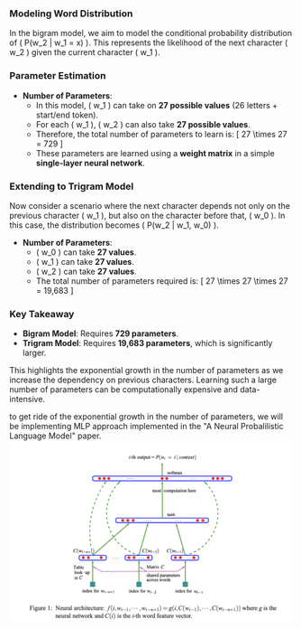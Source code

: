 
### Modeling Word Distribution

In the bigram model, we aim to model the conditional probability distribution of \( P(w_2 | w_1 = x) \). This represents the likelihood of the next character \( w_2 \) given the current character \( w_1 \).

### Parameter Estimation

- **Number of Parameters**:
  - In this model, \( w_1 \) can take on **27 possible values** (26 letters + start/end token).
  - For each \( w_1 \), \( w_2 \) can also take **27 possible values**.
  - Therefore, the total number of parameters to learn is:
    \[
    27 \times 27 = 729
    \]
  - These parameters are learned using a **weight matrix** in a simple **single-layer neural network**.

### Extending to Trigram Model

Now consider a scenario where the next character depends not only on the previous character \( w_1 \), but also on the character before that, \( w_0 \). In this case, the distribution becomes \( P(w_2 | w_1, w_0) \).

- **Number of Parameters**:
  - \( w_0 \) can take **27 values**.
  - \( w_1 \) can take **27 values**.
  - \( w_2 \) can take **27 values**.
  - The total number of parameters required is:
    \[
    27 \times 27 \times 27 = 19,683
    \]

### Key Takeaway

- **Bigram Model**: Requires **729 parameters**.
- **Trigram Model**: Requires **19,683 parameters**, which is significantly larger.

This highlights the exponential growth in the number of parameters as we increase the dependency on previous characters. Learning such a large number of parameters can be computationally expensive and data-intensive.

to get ride of the exponential growth in the number of parameters, we will be implementing MLP approach implemented in the "A Neural Probalilistic Language Model" paper. 
![MLP architecture](data/mlp.png)